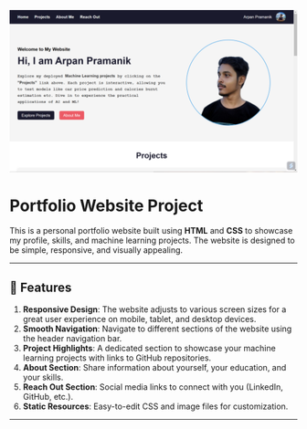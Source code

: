![project-website](preview.png)

# Portfolio Website Project

This is a personal portfolio website built using **HTML** and **CSS** to showcase my profile, skills, and machine learning projects. The website is designed to be simple, responsive, and visually appealing.

---

## 🚀 Features

1. **Responsive Design**: The website adjusts to various screen sizes for a great user experience on mobile, tablet, and desktop devices.
2. **Smooth Navigation**: Navigate to different sections of the website using the header navigation bar.
3. **Project Highlights**: A dedicated section to showcase your machine learning projects with links to GitHub repositories.
4. **About Section**: Share information about yourself, your education, and your skills.
5. **Reach Out Section**: Social media links to connect with you (LinkedIn, GitHub, etc.).
6. **Static Resources**: Easy-to-edit CSS and image files for customization.

---
